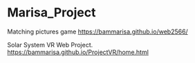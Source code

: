 # Marisa_Project
Matching pictures game
https://bammarisa.github.io/web2566/

Solar System VR Web Project.
https://bammarisa.github.io/ProjectVR/home.html
